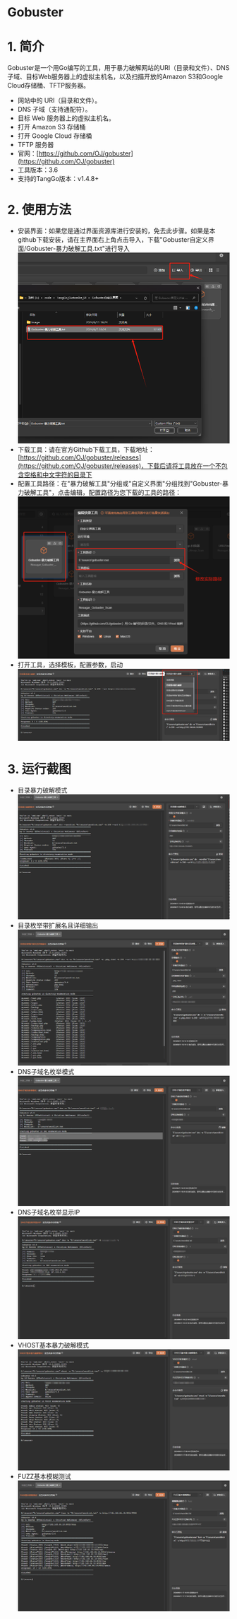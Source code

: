 # Gobuster

# 1. 简介
Gobuster是一个用Go编写的工具，用于暴力破解网站的URI（目录和文件）、DNS子域、目标Web服务器上的虚拟主机名，以及扫描开放的Amazon S3和Google Cloud存储桶、TFTP服务器。
- 网站中的 URI（目录和文件）。
- DNS 子域（支持通配符）。
- 目标 Web 服务器上的虚拟主机名。
- 打开 Amazon S3 存储桶
- 打开 Google Cloud 存储桶
- TFTP 服务器
- 官网：[https://github.com/OJ/gobuster](https://github.com/OJ/gobuster)
- 工具版本：3.6
- 支持的TangGo版本：v1.4.8+
# 2. 使用方法
- 安装界面：如果您是通过界面资源库进行安装的，免去此步骤。如果是本github下载安装，请在主界面右上角点击导入，下载"Gobuster自定义界面/Gobuster-暴力破解工具.txt"进行导入<br/>
  ![import.png](image/import.png)
- 下载工具：请在官方Github下载工具，下载地址：[https://github.com/OJ/gobuster/releases](https://github.com/OJ/gobuster/releases)，下载后请将工具放在一个不包含空格和中文字符的目录下
- 配置工具路径：在"暴力破解工具"分组或"自定义界面"分组找到"Gobuster-暴力破解工具"，点击编辑，配置路径为您下载的工具的路径：
  ![update.png](image/update.png)
- 打开工具，选择模板，配置参数，启动<br/>
  ![switch.png](image/switch.png)
# 3. 运行截图
- 目录暴力破解模式<br/>
  ![p1.png](image/p1.png)
- 目录枚举带扩展名且详细输出<br/>
  ![p2.png](image/p2.png)
- DNS子域名枚举模式<br/>
  ![p3.png](image/p3.png)
- DNS子域名枚举显示IP<br/>
  ![p4.png](image/p4.png)
- VHOST基本暴力破解模式<br/>
  ![p5.png](image/p5.png)
- FUZZ基本模糊测试<br/>
  ![p6.png](image/p6.png)
